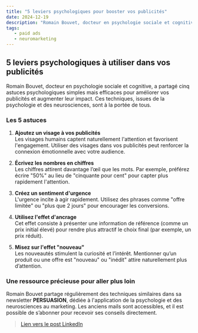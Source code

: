 ```yaml
---
title: "5 leviers psychologiques pour booster vos publicités"
date: 2024-12-19
description: "Romain Bouvet, docteur en psychologie sociale et cognitive, a partagé cinq astuces psychologiques simples mais efficaces pour améliorer vos publicités et augmenter leur impact." 
tags:
   - paid ads
   - neuromarketing
---
```


## 5 leviers psychologiques à utiliser dans vos publicités

Romain Bouvet, docteur en psychologie sociale et cognitive, a partagé cinq astuces psychologiques simples mais efficaces pour améliorer vos publicités et augmenter leur impact. Ces techniques, issues de la psychologie et des neurosciences, sont à la portée de tous.

### Les 5 astuces

1. **Ajoutez un visage à vos publicités**  
   Les visages humains captent naturellement l'attention et favorisent l'engagement. Utiliser des visages dans vos publicités peut renforcer la connexion émotionnelle avec votre audience.

2. **Écrivez les nombres en chiffres**  
   Les chiffres attirent davantage l’œil que les mots. Par exemple, préférez écrire "50%" au lieu de "cinquante pour cent" pour capter plus rapidement l'attention.

3. **Créez un sentiment d'urgence**  
   L'urgence incite à agir rapidement. Utilisez des phrases comme "offre limitée" ou "plus que 2 jours" pour encourager les conversions.

4. **Utilisez l'effet d'ancrage**  
   Cet effet consiste à présenter une information de référence (comme un prix initial élevé) pour rendre plus attractif le choix final (par exemple, un prix réduit).

5. **Misez sur l'effet "nouveau"**  
   Les nouveautés stimulent la curiosité et l’intérêt. Mentionner qu’un produit ou une offre est "nouveau" ou "inédit" attire naturellement plus d’attention.

### Une ressource précieuse pour aller plus loin

Romain Bouvet partage régulièrement des techniques similaires dans sa newsletter **PERSUASION**, dédiée à l'application de la psychologie et des neurosciences au marketing. Les anciens mails sont accessibles, et il est possible de s’abonner pour recevoir ses conseils directement.

> [Lien vers le post LinkedIn](https://www.linkedin.com/posts/romain-bouvet_5-tips-pour-vos-publicit%C3%A9s-et-augmenter-les-activity-7214190003394883585-L8kJ?utm_source=share&utm_medium=member_desktop)

